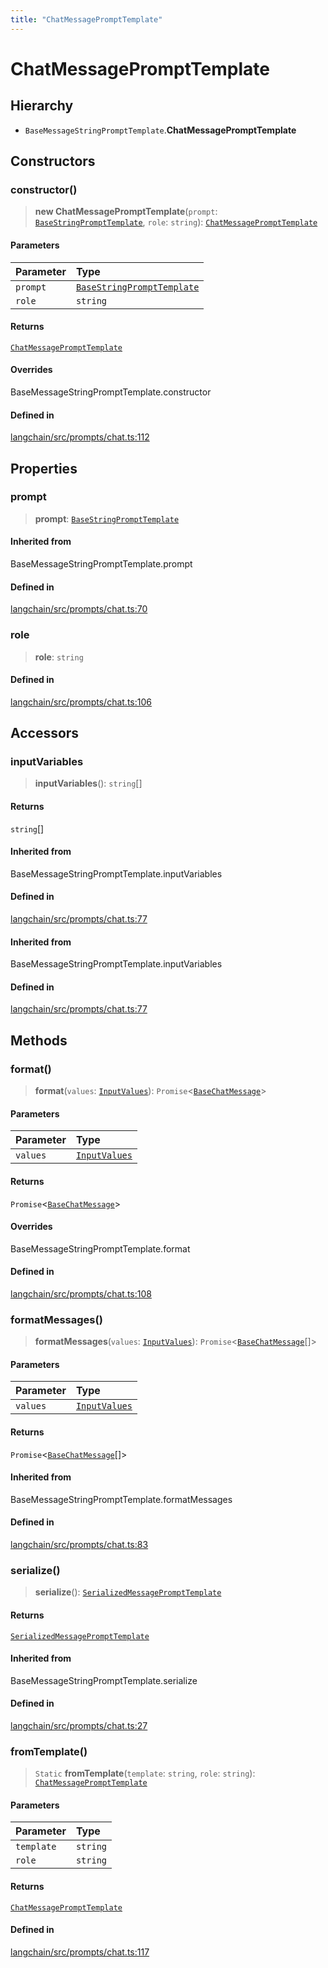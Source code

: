 ```yaml
---
title: "ChatMessagePromptTemplate"
---
```


# ChatMessagePromptTemplate

## Hierarchy

- `BaseMessageStringPromptTemplate`.**ChatMessagePromptTemplate**

## Constructors

### constructor()

> **new ChatMessagePromptTemplate**(`prompt`: [`BaseStringPromptTemplate`](BaseStringPromptTemplate.md), `role`: `string`): [`ChatMessagePromptTemplate`](ChatMessagePromptTemplate.md)

#### Parameters

| Parameter | Type                                                      |
| :-------- | :-------------------------------------------------------- |
| `prompt`  | [`BaseStringPromptTemplate`](BaseStringPromptTemplate.md) |
| `role`    | `string`                                                  |

#### Returns

[`ChatMessagePromptTemplate`](ChatMessagePromptTemplate.md)

#### Overrides

BaseMessageStringPromptTemplate.constructor

#### Defined in

[langchain/src/prompts/chat.ts:112](https://github.com/hwchase17/langchainjs/blob/ddf2996/langchain/src/prompts/chat.ts#L112)

## Properties

### prompt

> **prompt**: [`BaseStringPromptTemplate`](BaseStringPromptTemplate.md)

#### Inherited from

BaseMessageStringPromptTemplate.prompt

#### Defined in

[langchain/src/prompts/chat.ts:70](https://github.com/hwchase17/langchainjs/blob/ddf2996/langchain/src/prompts/chat.ts#L70)

### role

> **role**: `string`

#### Defined in

[langchain/src/prompts/chat.ts:106](https://github.com/hwchase17/langchainjs/blob/ddf2996/langchain/src/prompts/chat.ts#L106)

## Accessors

### inputVariables

> **inputVariables**(): `string`[]

#### Returns

`string`[]

#### Inherited from

BaseMessageStringPromptTemplate.inputVariables

#### Defined in

[langchain/src/prompts/chat.ts:77](https://github.com/hwchase17/langchainjs/blob/ddf2996/langchain/src/prompts/chat.ts#L77)

#### Inherited from

BaseMessageStringPromptTemplate.inputVariables

#### Defined in

[langchain/src/prompts/chat.ts:77](https://github.com/hwchase17/langchainjs/blob/ddf2996/langchain/src/prompts/chat.ts#L77)

## Methods

### format()

> **format**(`values`: [`InputValues`](../../schema/types/InputValues.md)): `Promise`<[`BaseChatMessage`](../../schema/classes/BaseChatMessage.md)\>

#### Parameters

| Parameter | Type                                               |
| :-------- | :------------------------------------------------- |
| `values`  | [`InputValues`](../../schema/types/InputValues.md) |

#### Returns

`Promise`<[`BaseChatMessage`](../../schema/classes/BaseChatMessage.md)\>

#### Overrides

BaseMessageStringPromptTemplate.format

#### Defined in

[langchain/src/prompts/chat.ts:108](https://github.com/hwchase17/langchainjs/blob/ddf2996/langchain/src/prompts/chat.ts#L108)

### formatMessages()

> **formatMessages**(`values`: [`InputValues`](../../schema/types/InputValues.md)): `Promise`<[`BaseChatMessage`](../../schema/classes/BaseChatMessage.md)[]\>

#### Parameters

| Parameter | Type                                               |
| :-------- | :------------------------------------------------- |
| `values`  | [`InputValues`](../../schema/types/InputValues.md) |

#### Returns

`Promise`<[`BaseChatMessage`](../../schema/classes/BaseChatMessage.md)[]\>

#### Inherited from

BaseMessageStringPromptTemplate.formatMessages

#### Defined in

[langchain/src/prompts/chat.ts:83](https://github.com/hwchase17/langchainjs/blob/ddf2996/langchain/src/prompts/chat.ts#L83)

### serialize()

> **serialize**(): [`SerializedMessagePromptTemplate`](../types/SerializedMessagePromptTemplate.md)

#### Returns

[`SerializedMessagePromptTemplate`](../types/SerializedMessagePromptTemplate.md)

#### Inherited from

BaseMessageStringPromptTemplate.serialize

#### Defined in

[langchain/src/prompts/chat.ts:27](https://github.com/hwchase17/langchainjs/blob/ddf2996/langchain/src/prompts/chat.ts#L27)

### fromTemplate()

> `Static` **fromTemplate**(`template`: `string`, `role`: `string`): [`ChatMessagePromptTemplate`](ChatMessagePromptTemplate.md)

#### Parameters

| Parameter  | Type     |
| :--------- | :------- |
| `template` | `string` |
| `role`     | `string` |

#### Returns

[`ChatMessagePromptTemplate`](ChatMessagePromptTemplate.md)

#### Defined in

[langchain/src/prompts/chat.ts:117](https://github.com/hwchase17/langchainjs/blob/ddf2996/langchain/src/prompts/chat.ts#L117)
